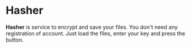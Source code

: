 # Hasher
**Hasher** is service to encrypt and save your files. You don't need any registration of account. Just load the files, enter your key and press the button.
